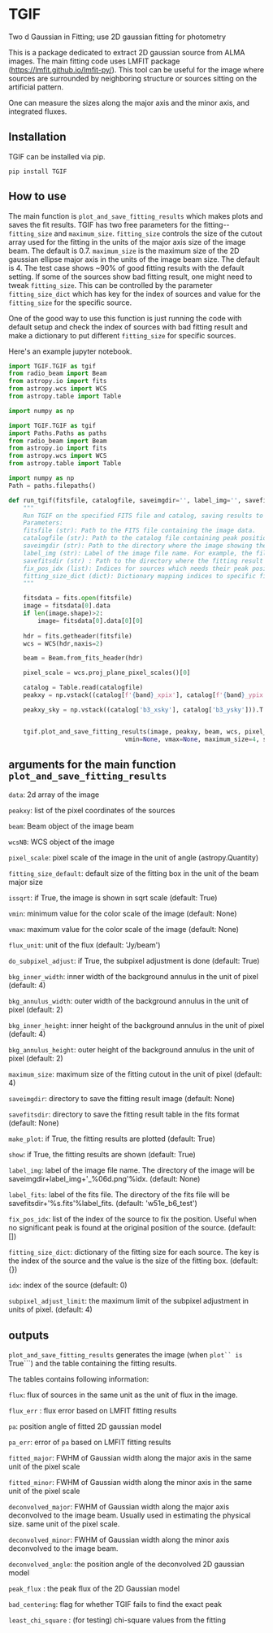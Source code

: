 # TGIF
Two d Gaussian in Fitting; use 2D gaussian fitting for photometry

This is a package dedicated to extract 2D gaussian source from ALMA images. The main fitting code uses LMFIT package (https://lmfit.github.io/lmfit-py/).
This tool can be useful for the image where sources are surrounded by neighboring structure or sources sitting on the artificial pattern.


One can measure the sizes along the major axis and the minor axis, and integrated fluxes.

## Installation

TGIF can be installed via pip.

``` pip install TGIF ```

## How to use
The main function is ```plot_and_save_fitting_results``` which makes plots and saves the fit results.
TGIF has two free parameters for the fitting--```fitting_size``` and ```maximum_size```.
```fitting_size``` controls the size of the cutout array used for the fitting in the units of the major axis size of the image beam. The default is 0.7.
```maximum_size``` is the maximum size of the 2D gaussian ellipse major axis in the units of the image beam size. The default is 4.
The test case shows ~90% of good fitting results with the default setting. If some of the sources show bad fitting result, one might need to tweak ```fitting_size```. 
This can be controlled by the parameter ```fitting_size_dict``` which has key for the index of sources and value for the ```fitting_size``` for the specific source.

One of the good way to use this function is just running the code with default setup and check the index of sources with bad fitting result and make a dictionary to put different ```fitting_size``` for specific sources.


Here's an example jupyter notebook.
```python
import TGIF.TGIF as tgif 
from radio_beam import Beam
from astropy.io import fits
from astropy.wcs import WCS
from astropy.table import Table

import numpy as np

import TGIF.TGIF as tgif
import Paths.Paths as paths
from radio_beam import Beam
from astropy.io import fits
from astropy.wcs import WCS
from astropy.table import Table

import numpy as np
Path = paths.filepaths()

def run_tgif(fitsfile, catalogfile, saveimgdir='', label_img='', savefitsdir='', fix_pos_idx=[], fitting_size_dict={}):
    """
    Run TGIF on the specified FITS file and catalog, saving results to PNG and FITS files.
    Parameters:
    fitsfile (str): Path to the FITS file containing the image data.
    catalogfile (str): Path to the catalog file containing peak positions of sources.
    saveimgdir (str): Path to the directory where the image showing the fitting result is saved.
    label_img (str): Label of the image file name. For example, the filename of the saved image will be (saveimgdir)/(label_img)_(six-digits index of the source).png
    savefitsdir (str) : Path to the directory where the fitting result table is saved.
    fix_pos_idx (list): Indices for sources which needs their peak positions to be fixed at the initial guess points. This is for sources with bad centering issue due to their faint peaks.
    fitting_size_dict (dict): Dictionary mapping indices to specific fitting sizes (default is empty dictionary)
    """

    fitsdata = fits.open(fitsfile)
    image = fitsdata[0].data
    if len(image.shape)>2:
        image= fitsdata[0].data[0][0]
   
    hdr = fits.getheader(fitsfile)  
    wcs = WCS(hdr,naxis=2)

    beam = Beam.from_fits_header(hdr)

    pixel_scale = wcs.proj_plane_pixel_scales()[0]

    catalog = Table.read(catalogfile)
    peakxy = np.vstack((catalog[f'{band}_xpix'], catalog[f'{band}_ypix'])).T

    peakxy_sky = np.vstack((catalog['b3_xsky'], catalog['b3_ysky'])).T


    tgif.plot_and_save_fitting_results(image, peakxy, beam, wcs, pixel_scale, fitting_size_default=0.6, saveimgdir=saveimgdir, label_img=label_img,
                                vmin=None, vmax=None, maximum_size=4, savefitsdir=savefitsdir,fix_pos_idx=fix_pos_idx, fitting_size_dict=fitting_size_dict)

```

## arguments for the main function ```plot_and_save_fitting_results```
```data```: 2d array of the image

```peakxy```: list of the pixel coordinates of the sources

```beam```: Beam object of the image beam

```wcsNB```: WCS object of the image

```pixel_scale```: pixel scale of the image in the unit of angle (astropy.Quantity)

```fitting_size_default```: default size of the fitting box in the unit of the beam major size

```issqrt```: if True, the image is shown in sqrt scale (default: True)

```vmin```: minimum value for the color scale of the image (default: None)

```vmax```: maximum value for the color scale of the image (default: None)

```flux_unit```: unit of the flux (default: 'Jy/beam')

```do_subpixel_adjust```: if True, the subpixel adjustment is done (default: True)

```bkg_inner_width```: inner width of the background annulus in the unit of pixel (default: 4)

```bkg_annulus_width```: outer width of the background annulus in the unit of pixel (default: 2)

```bkg_inner_height```: inner height of the background annulus in the unit of pixel (default: 4)

```bkg_annulus_height```: outer height of the background annulus in the unit of pixel (default: 2)

```maximum_size```: maximum size of the fitting cutout in the unit of pixel (default: 4)

```saveimgdir```: directory to save the fitting result image (default: None)

```savefitsdir```: directory to save the fitting result table in the fits format (default: None)

```make_plot```: if True, the fitting results are plotted (default: True)

```show```: if True, the fitting results are shown (default: True)

```label_img```: label of the image file name. The directory of the image will be saveimgdir+label_img+'_%06d.png'%idx. (default: None)

```label_fits```: label of the fits file. The directory of the fits file will be savefitsdir+'%s.fits'%label_fits. (default: 'w51e_b6_test')

```fix_pos_idx```: list of the index of the source to fix the position. Useful when no significant peak is found at the original position of the source. (default: [])

```fitting_size_dict```: dictionary of the fitting size for each source. The key is the index of the source and the value is the size of the fitting box. (default: {})

```idx```: index of the source (default: 0)

```subpixel_adjust_limit```: the maximum limit of the subpixel adjustment in units of pixel.  (default: 4)

## outputs
```plot_and_save_fitting_results``` generates the image (when ```plot`` is ```True```) and the table containing the fitting results.

The tables contains following information:

```flux```: flux of sources in the same unit as the unit of flux in the image.

```flux_err``` : flux error based on LMFIT fitting results

```pa```: position angle of fitted 2D gaussian model

```pa_err```: error of ```pa``` based on LMFIT fitting results

```fitted_major```: FWHM of Gaussian width along the major axis in the same unit of the pixel scale

```fitted_minor```: FWHM of Gaussian width along the minor axis in the same unit of the pixel scale

```deconvolved_major```: FWHM of Gaussian width along the major axis deconvolved to the image beam. Usually used in estimating the physical size. same unit of the pixel scale.

```deconvolved_minor```: FWHM of Gaussian width along the minor axis deconvolved to the image beam. 

```deconvolved_angle```: the position angle of the deconvolved 2D gaussian model

```peak_flux``` : the peak flux of the 2D Gaussian model

```bad_centering```: flag for whether TGIF fails to find the exact peak

```least_chi_square``` : (for testing) chi-square values from the fitting


